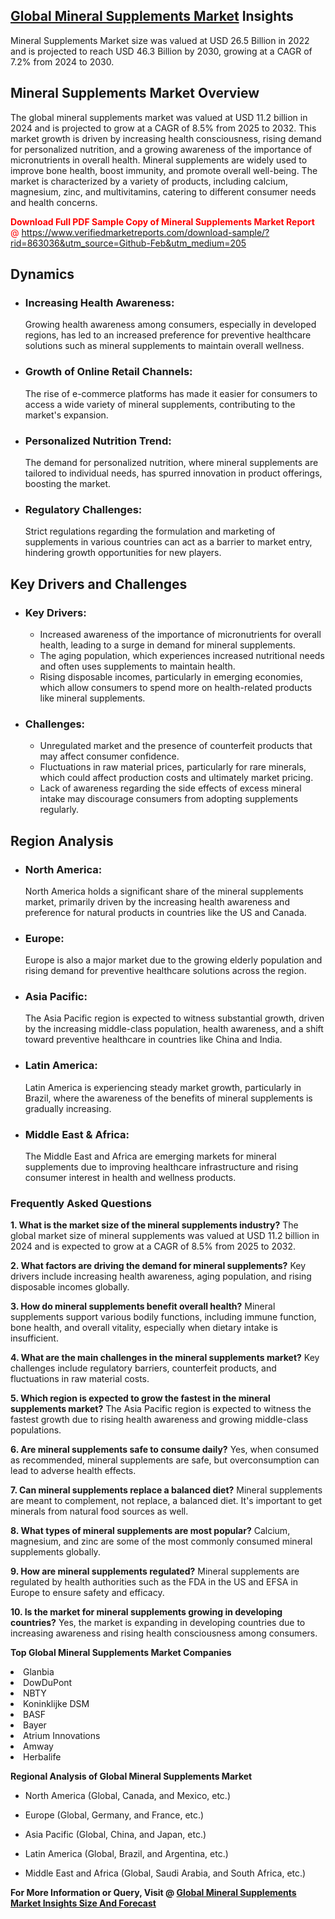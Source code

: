 <h2><a href="https://www.verifiedmarketreports.com/download-sample/?rid=863036&amp;utm_source=Github&amp;utm_medium=205" target="_blank">Global Mineral Supplements Market</a> Insights</h2><p>Mineral Supplements Market size was valued at USD 26.5 Billion in 2022 and is projected to reach USD 46.3 Billion by 2030, growing at a CAGR of 7.2% from 2024 to 2030.</p><p> <h2>Mineral Supplements Market Overview</h2> <p>The global mineral supplements market was valued at USD 11.2 billion in 2024 and is projected to grow at a CAGR of 8.5% from 2025 to 2032. This market growth is driven by increasing health consciousness, rising demand for personalized nutrition, and a growing awareness of the importance of micronutrients in overall health. Mineral supplements are widely used to improve bone health, boost immunity, and promote overall well-being. The market is characterized by a variety of products, including calcium, magnesium, zinc, and multivitamins, catering to different consumer needs and health concerns.</p> <p><p><span class=""><span style="color: #ff0000;"><strong>Download Full PDF Sample Copy of Mineral Supplements Market Report</strong> @ </span><a href="https://www.verifiedmarketreports.com/download-sample/?rid=863036&amp;utm_source=Github-Feb&amp;utm_medium=205" target="_blank">https://www.verifiedmarketreports.com/download-sample/?rid=863036&amp;utm_source=Github-Feb&amp;utm_medium=205</a></span></p></p> <h2>Dynamics</h2> <ul> <li><h3>Increasing Health Awareness:</h3> Growing health awareness among consumers, especially in developed regions, has led to an increased preference for preventive healthcare solutions such as mineral supplements to maintain overall wellness.</li> <li><h3>Growth of Online Retail Channels:</h3> The rise of e-commerce platforms has made it easier for consumers to access a wide variety of mineral supplements, contributing to the market's expansion.</li> <li><h3>Personalized Nutrition Trend:</h3> The demand for personalized nutrition, where mineral supplements are tailored to individual needs, has spurred innovation in product offerings, boosting the market.</li> <li><h3>Regulatory Challenges:</h3> Strict regulations regarding the formulation and marketing of supplements in various countries can act as a barrier to market entry, hindering growth opportunities for new players.</li> </ul> <h2>Key Drivers and Challenges</h2> <ul> <li><h3>Key Drivers:</h3> <ul> <li>Increased awareness of the importance of micronutrients for overall health, leading to a surge in demand for mineral supplements.</li> <li>The aging population, which experiences increased nutritional needs and often uses supplements to maintain health.</li> <li>Rising disposable incomes, particularly in emerging economies, which allow consumers to spend more on health-related products like mineral supplements.</li> </ul> </li> <li><h3>Challenges:</h3> <ul> <li>Unregulated market and the presence of counterfeit products that may affect consumer confidence.</li> <li>Fluctuations in raw material prices, particularly for rare minerals, which could affect production costs and ultimately market pricing.</li> <li>Lack of awareness regarding the side effects of excess mineral intake may discourage consumers from adopting supplements regularly.</li> </ul> </li> </ul> <h2>Region Analysis</h2> <ul> <li><h3>North America:</h3> North America holds a significant share of the mineral supplements market, primarily driven by the increasing health awareness and preference for natural products in countries like the US and Canada.</li> <li><h3>Europe:</h3> Europe is also a major market due to the growing elderly population and rising demand for preventive healthcare solutions across the region.</li> <li><h3>Asia Pacific:</h3> The Asia Pacific region is expected to witness substantial growth, driven by the increasing middle-class population, health awareness, and a shift toward preventive healthcare in countries like China and India.</li> <li><h3>Latin America:</h3> Latin America is experiencing steady market growth, particularly in Brazil, where the awareness of the benefits of mineral supplements is gradually increasing.</li> <li><h3>Middle East & Africa:</h3> The Middle East and Africa are emerging markets for mineral supplements due to improving healthcare infrastructure and rising consumer interest in health and wellness products.</li> </ul> <h3>Frequently Asked Questions</h3> <p><strong>1. What is the market size of the mineral supplements industry?</strong> The global market size of mineral supplements was valued at USD 11.2 billion in 2024 and is expected to grow at a CAGR of 8.5% from 2025 to 2032.</p> <p><strong>2. What factors are driving the demand for mineral supplements?</strong> Key drivers include increasing health awareness, aging population, and rising disposable incomes globally.</p> <p><strong>3. How do mineral supplements benefit overall health?</strong> Mineral supplements support various bodily functions, including immune function, bone health, and overall vitality, especially when dietary intake is insufficient.</p> <p><strong>4. What are the main challenges in the mineral supplements market?</strong> Key challenges include regulatory barriers, counterfeit products, and fluctuations in raw material costs.</p> <p><strong>5. Which region is expected to grow the fastest in the mineral supplements market?</strong> The Asia Pacific region is expected to witness the fastest growth due to rising health awareness and growing middle-class populations.</p> <p><strong>6. Are mineral supplements safe to consume daily?</strong> Yes, when consumed as recommended, mineral supplements are safe, but overconsumption can lead to adverse health effects.</p> <p><strong>7. Can mineral supplements replace a balanced diet?</strong> Mineral supplements are meant to complement, not replace, a balanced diet. It's important to get minerals from natural food sources as well.</p> <p><strong>8. What types of mineral supplements are most popular?</strong> Calcium, magnesium, and zinc are some of the most commonly consumed mineral supplements globally.</p> <p><strong>9. How are mineral supplements regulated?</strong> Mineral supplements are regulated by health authorities such as the FDA in the US and EFSA in Europe to ensure safety and efficacy.</p> <p><strong>10. Is the market for mineral supplements growing in developing countries?</strong> Yes, the market is expanding in developing countries due to increasing awareness and rising health consciousness among consumers.</p> </p><p><strong>Top Global Mineral Supplements Market Companies</strong></p><div data-test-id=""><p><li>Glanbia</li><li> DowDuPont</li><li> NBTY</li><li> Koninklijke DSM</li><li> BASF</li><li> Bayer</li><li> Atrium Innovations</li><li> Amway</li><li> Herbalife</li></p><div><strong>Regional Analysis of&nbsp;Global Mineral Supplements Market</strong></div><ul><li dir="ltr"><p dir="ltr">North America&nbsp;(Global, Canada, and Mexico, etc.)</p></li><li dir="ltr"><p dir="ltr">Europe (Global, Germany, and France, etc.)</p></li><li dir="ltr"><p dir="ltr">Asia Pacific&nbsp;(Global, China, and Japan, etc.)</p></li><li dir="ltr"><p dir="ltr">Latin America&nbsp;(Global, Brazil, and Argentina, etc.)</p></li><li dir="ltr">Middle East and Africa&nbsp;(Global, Saudi Arabia, and South Africa, etc.)</li></ul><p><strong>For More Information or Query, Visit @&nbsp;</strong><strong><a href="https://www.verifiedmarketreports.com/product/mineral-supplements-market/?utm_source=Github&amp;utm_medium=205" target="_blank">Global Mineral Supplements Market Insights Size And Forecast</a></strong></p></div>
